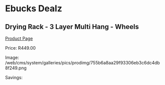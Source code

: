 
# Ebucks Dealz
## Drying Rack - 3 Layer Multi Hang - Wheels
[Product Page](https://www.ebucks.com/web/shop/productSelected.do?prodId=1158482650&catId=704981826)

Price: R449.00

Image: /web/cms/system/galleries/pics/prodimg/755b6a8aa29f93306eb3c6dc4db8f249.png

Savings: 


	
